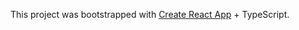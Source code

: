 This project was bootstrapped with [Create React App](https://github.com/facebook/create-react-app) + TypeScript.
